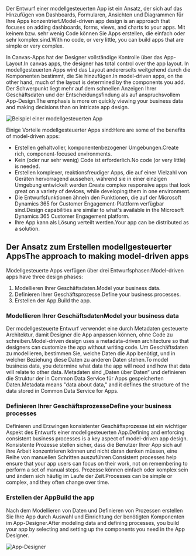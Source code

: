<span data-ttu-id="8509e-101">Der Entwurf einer modellgesteuerten App ist ein Ansatz, der sich auf das Hinzufügen von Dashboards, Formularen, Ansichten und Diagrammen für Ihre Apps konzentriert.</span><span class="sxs-lookup"><span data-stu-id="8509e-101">Model-driven app design is an approach that focuses on adding dashboards, forms, views, and charts to your apps.</span></span> <span data-ttu-id="8509e-102">Mit keinem bzw. sehr wenig Code können Sie Apps erstellen, die einfach oder sehr komplex sind.</span><span class="sxs-lookup"><span data-stu-id="8509e-102">With no code, or very little, you can build apps that are simple or very complex.</span></span>

<span data-ttu-id="8509e-103">In Canvas-Apps hat der Designer vollständige Kontrolle über das App-Layout.</span><span class="sxs-lookup"><span data-stu-id="8509e-103">In canvas apps, the designer has total control over the app layout.</span></span> <span data-ttu-id="8509e-104">In modellgesteuerten Apps wird das Layout andererseits weitgehend durch die Komponenten bestimmt, die Sie hinzufügen.</span><span class="sxs-lookup"><span data-stu-id="8509e-104">In model-driven apps, on the other hand, much of the layout is determined by the components you add.</span></span> <span data-ttu-id="8509e-105">Der Schwerpunkt liegt mehr auf dem schnellen Anzeigen Ihrer Geschäftsdaten und der Entscheidungsfindung als auf anspruchsvollem App-Design.</span><span class="sxs-lookup"><span data-stu-id="8509e-105">The emphasis is more on quickly viewing your business data and making decisions than on intricate app design.</span></span>

![Beispiel einer modellgesteuerten App](../media/model-app-sample.png)

<span data-ttu-id="8509e-107">Einige Vorteile modellgesteuerter Apps sind:</span><span class="sxs-lookup"><span data-stu-id="8509e-107">Here are some of the benefits of model-driven apps:</span></span>

- <span data-ttu-id="8509e-108">Erstellen gehaltvoller, komponentenbezogener Umgebungen.</span><span class="sxs-lookup"><span data-stu-id="8509e-108">Create rich, component-focused environments.</span></span>
- <span data-ttu-id="8509e-109">Kein (oder nur sehr wenig) Code ist erforderlich.</span><span class="sxs-lookup"><span data-stu-id="8509e-109">No code (or very little) is needed.</span></span> 
- <span data-ttu-id="8509e-110">Erstellen komplexer, reaktionsfreudiger Apps, die auf einer Vielzahl von Geräten hervorragend aussehen, während sie in einer einzigen Umgebung entwickelt werden.</span><span class="sxs-lookup"><span data-stu-id="8509e-110">Create complex responsive apps that look great on a variety of devices, while developing them in one environment.</span></span>
- <span data-ttu-id="8509e-111">Die Entwurfsfunktionen ähneln den Funktionen, die auf der Microsoft Dynamics 365 for Customer Engagement-Plattform verfügbar sind.</span><span class="sxs-lookup"><span data-stu-id="8509e-111">Design capabilities are similar to what's available in the Microsoft Dynamics 365 Customer Engagement platform.</span></span>
- <span data-ttu-id="8509e-112">Ihre App kann als Lösung verteilt werden.</span><span class="sxs-lookup"><span data-stu-id="8509e-112">Your app can be distributed as a solution.</span></span>
 
## <a name="the-approach-to-making-model-driven-apps"></a><span data-ttu-id="8509e-113">Der Ansatz zum Erstellen modellgesteuerter Apps</span><span class="sxs-lookup"><span data-stu-id="8509e-113">The approach to making model-driven apps</span></span>
<span data-ttu-id="8509e-114">Modellgesteuerte Apps verfügen über drei Entwurfsphasen:</span><span class="sxs-lookup"><span data-stu-id="8509e-114">Model-driven apps have three design phases:</span></span>

1. <span data-ttu-id="8509e-115">Modellieren Ihrer Geschäftsdaten.</span><span class="sxs-lookup"><span data-stu-id="8509e-115">Model your business data.</span></span>
1. <span data-ttu-id="8509e-116">Definieren Ihrer Geschäftsprozesse.</span><span class="sxs-lookup"><span data-stu-id="8509e-116">Define your business processes.</span></span>
1. <span data-ttu-id="8509e-117">Erstellen der App.</span><span class="sxs-lookup"><span data-stu-id="8509e-117">Build the app.</span></span>

### <a name="model-your-business-data"></a><span data-ttu-id="8509e-118">Modellieren Ihrer Geschäftsdaten</span><span class="sxs-lookup"><span data-stu-id="8509e-118">Model your business data</span></span>
<span data-ttu-id="8509e-119">Der modellgesteuerte Entwurf verwendet eine durch Metadaten gesteuerte Architektur, damit Designer die App anpassen können, ohne Code zu schreiben.</span><span class="sxs-lookup"><span data-stu-id="8509e-119">Model-driven design uses a metadata-driven architecture so that designers can customize the app without writing code.</span></span> <span data-ttu-id="8509e-120">Um Geschäftsdaten zu modellieren, bestimmen Sie, welche Daten die App benötigt, und in welcher Beziehung diese Daten zu anderen Daten stehen.</span><span class="sxs-lookup"><span data-stu-id="8509e-120">To model business data, you determine what data the app will need and how that data will relate to other data.</span></span> <span data-ttu-id="8509e-121">Metadaten sind „Daten über Daten“ und definieren die Struktur der in Common Data Service für Apps gespeicherten Daten.</span><span class="sxs-lookup"><span data-stu-id="8509e-121">Metadata means "data about data," and it defines the structure of the data stored in Common Data Service for Apps.</span></span>

### <a name="define-your-business-processes"></a><span data-ttu-id="8509e-122">Definieren Ihrer Geschäftsprozesse</span><span class="sxs-lookup"><span data-stu-id="8509e-122">Define your business processes</span></span>
<span data-ttu-id="8509e-123">Definieren und Erzwingen konsistenter Geschäftsprozesse ist ein wichtiger Aspekt des Entwurfs einer modellgesteuerten App.</span><span class="sxs-lookup"><span data-stu-id="8509e-123">Defining and enforcing consistent business processes is a key aspect of model-driven app design.</span></span> <span data-ttu-id="8509e-124">Konsistente Prozesse stellen sicher, dass die Benutzer Ihrer App sich auf ihre Arbeit konzentrieren können und nicht daran denken müssen, eine Reihe von manuellen Schritten auszuführen.</span><span class="sxs-lookup"><span data-stu-id="8509e-124">Consistent processes help ensure that your app users can focus on their work, not on remembering to perform a set of manual steps.</span></span> <span data-ttu-id="8509e-125">Prozesse können einfach oder komplex sein und ändern sich häufig im Laufe der Zeit.</span><span class="sxs-lookup"><span data-stu-id="8509e-125">Processes can be simple or complex, and they often change over time.</span></span>

### <a name="build-the-app"></a><span data-ttu-id="8509e-126">Erstellen der App</span><span class="sxs-lookup"><span data-stu-id="8509e-126">Build the app</span></span>
<span data-ttu-id="8509e-127">Nach dem Modellieren von Daten und Definieren von Prozessen erstellen Sie Ihre App durch Auswahl und Einrichtung der benötigten Komponenten im App-Designer.</span><span class="sxs-lookup"><span data-stu-id="8509e-127">After modeling data and defining processes, you build your app by selecting and setting up the components you need in the App Designer.</span></span>

![App-Designer](../media/app-designer.png)
